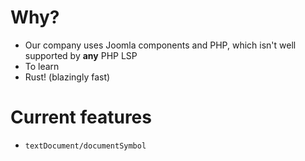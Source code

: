 # Why?

- Our company uses Joomla components and PHP, which isn't well supported by **any** PHP LSP
- To learn
- Rust! (blazingly fast)

# Current features

- `textDocument/documentSymbol`

